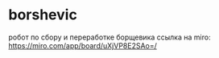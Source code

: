 # borshevic
робот по сбору и переработке борщевика
ссылка на miro: https://miro.com/app/board/uXjVP8E2SAo=/
